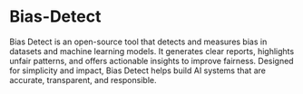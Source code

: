 # Bias-Detect
Bias Detect is an open-source tool that detects and measures bias in datasets and machine learning models. It generates clear reports, highlights unfair patterns, and offers actionable insights to improve fairness. Designed for simplicity and impact, Bias Detect helps build AI systems that are accurate, transparent, and responsible.
